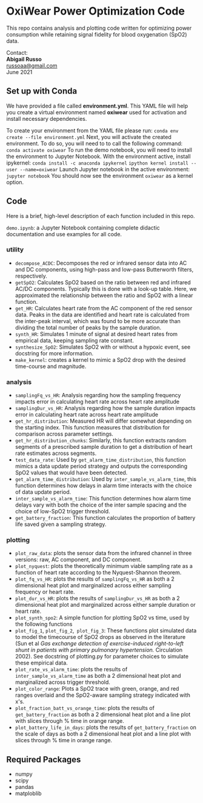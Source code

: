 OxiWear Power Optimization Code
===========================================

This repo contains analysis and plotting code written for optimizing power consumption while retaining signal fidelity for blood oxygenation (SpO2) data.

Contact:\
**Abigail Russo**\
russoaa@gmail.com\
June 2021

## Set up with Conda
We have provided a file called **environment.yml**. This YAML file will help you create a virtual environment named **oxiwear** used for activation and install necessary dependencies.

To create your environment from the YAML file please run:
`conda env create --file environment.yml`
Next, you will activate the created environment. To do so, you will need to
to call the following command:
`conda activate oxiwear`
To run the demo notebook, you will need to install the environment to Jupyter Notebook. With the environment active, install ipykernel:
`conda install -c anaconda ipykernel`
`ipython kernel install --user --name=oxiwear`
Launch Jupyter notebook in the active environment:
`jupyter notebook`
You should now see the environment `oxiwear` as a kernel option.

## Code
Here is a brief, high-level description of each function included in this repo. 

`demo.ipynb`: a Jupyter Notebook containing complete didactic documentation and use examples for all code.

### utility

- `decompose_ACDC`: Decomposes the red or infrared sensor data into AC and DC components, using high-pass and low-pass Butterworth filters, respectively. 
- `getSpO2`: Calculates SpO2 based on the ratio between red and infrared AC/DC components. Typically this is done with a look-up table. Here, we approximated the relationship between the ratio and SpO2 with a linear function.
- `get_HR`: Calculates heart rate from the AC component of the red sensor data. Peaks in the data are identified and heart rate is calculated from the inter-peak interval, which was found to be more accurate than dividing the total number of peaks by the sample duration.
- `synth_HR`: Simulates 1 minute of signal at desired heart rates from empirical data, keeping sampling rate constant.
- `synthesize_SpO2`: Simulates SpO2 with or without a hypoxic event, see docstring for more information.
- `make_kernel`: creates a kernel to mimic a SpO2 drop with the desired time-course and magnitude.

### analysis
- `samplingFq_vs_HR`: Analysis regarding how the sampling frequency impacts error in calculating heart rate across heart rate amplitude
- `samplingDur_vs_HR`: Analysis regarding how the sample duration impacts error in calculating heart rate across heart rate amplitude
- `get_hr_distribution`:  Measured HR will differ somewhat depending on the starting index. This function measures that distribution for comparison across parameter settings.
- `get_hr_distribution_chunks`:  Similarly, this function extracts random segments of a prescribed sample duration to get a distribution of heart rate estimates across segments. 
- `test_data_rate`:  Used by `get_alarm_time_distribution`, this function mimics a data update period strategy and outputs the corresponding SpO2 values that would have been detected.
- `get_alarm_time_distribution`: Used by `inter_sample_vs_alarm_time`,  this function determines how delays in alarm time interacts with the choice of data update period. 
- `inter_sample_vs_alarm_time`:  This function determines how alarm time delays vary with both the choice of the inter sample spacing and the choice of low-SpO2 trigger threshold.
- `get_battery_fraction`: This function calculates the proportion of battery life saved given a sampling strategy.


### plotting

- `plot_raw_data`: plots the sensor data from the infrared channel in three versions: raw, AC component, and DC component.
- `plot_nyquest`: plots the theoretically minimum viable sampling rate as a function of heart rate according to the Nyquest-Shannon theorem.
- `plot_fq_vs_HR`: plots the results of `samplingFq_vs_HR` as both a 2 dimensional heat plot and marginalized across either sampling frequency or heart rate.
- `plot_dur_vs_HR`: plots the results of `samplingDur_vs_HR` as both a 2 dimensional heat plot and marginalized across either sample duration or heart rate.
- `plot_synth_spo2`: A simple function for plotting SpO2 vs time, used by the following functions
- `plot_fig_1`, `plot_fig_2`,` plot_fig_3`: These functions plot simulated data to model the timecourse of SpO2 drops as observed in the literature (Sun et al _Gas exchange detection of exercise-induced right-to-left shunt in patients with primary pulmonary hypertension._ Circulation 2002). See docstring of plotting.py for parameter choices to simulate these empirical data.
- `plot_rate_vs_alarm_time`: plots the results of `inter_sample_vs_alarm_time` as both a 2 dimensional heat plot and marginalized across trigger threshold.
- `plot_color_range`: Plots a SpO2 trace with green, orange, and red ranges overlaid and the SpO2-aware sampling strategy indicated with x's.
- `plot_fraction_batt_vs_orange_time`:  plots the results of `get_battery_fraction` as both a 2 dimensional heat plot and a line plot with slices through % time in orange range.
- `plot_battery_life_in_days`: plots the results of `get_battery_fraction` on the scale of days as both a 2 dimensional heat plot and a line plot with slices through % time in orange range.


## Required Packages
- numpy
- scipy
- pandas
- matploblib
